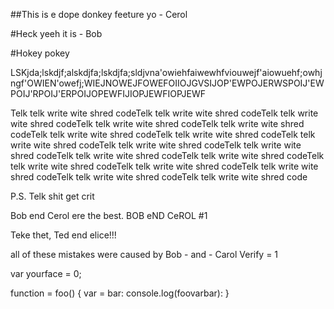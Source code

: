 ##This is e dope donkey feeture yo  - Cerol

#Heck yeeh it is - Bob

#Hokey pokey

LSKjda;lskdjf;alskdjfa;lskdjfa;sldjvna'owiehfaiwewhfviouwejf'aiowuehf;owhjngf'OWIEN'owefj;WIEJNOWEJFOWEFOIIOJGVSIJOP'EWPOJERWSPOIJ'EWPOIJ'RPOIJ'ERPOIJOPEWFIJIOPJEWFIOPJEWF

 Telk telk write wite shred codeTelk telk write wite shred codeTelk telk write wite shred codeTelk telk write wite shred codeTelk telk write wite shred codeTelk telk write wite shred codeTelk telk write wite shred codeTelk telk write wite shred codeTelk telk write wite shred codeTelk telk write wite shred codeTelk telk write wite shred codeTelk telk write wite shred codeTelk telk write wite shred codeTelk telk write wite shred codeTelk telk write wite shred codeTelk telk write wite shred codeTelk telk write wite shred code

 P.S. Telk shit get crit
 
Bob end Cerol ere the best. BOB eND CeROL #1

Teke thet, Ted end elice!!!

all of these mistakes were caused by Bob - and - Carol
Verify = 1

var yourface = 0;

function = foo() {
  var = bar:
  console.log(foovarbar):
}
